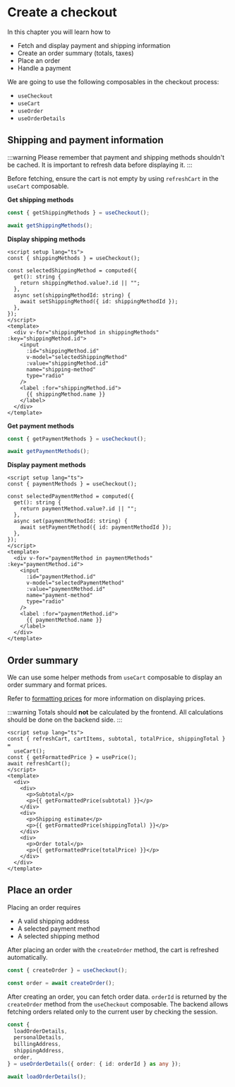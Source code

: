 # Create a checkout

In this chapter you will learn how to

- Fetch and display payment and shipping information
- Create an order summary (totals, taxes)
- Place an order
- Handle a payment

We are going to use the following composables in the checkout process:

- `useCheckout`
- `useCart`
- `useOrder`
- `useOrderDetails`

## Shipping and payment information

:::warning
Please remember that payment and shipping methods shouldn't be cached.
It is important to refresh data before displaying it.
:::

Before fetching, ensure the cart is not empty by using `refreshCart` in the `useCart` composable.

**Get shipping methods**

```ts
const { getShippingMethods } = useCheckout();

await getShippingMethods();
```

**Display shipping methods**

```vue
<script setup lang="ts">
const { shippingMethods } = useCheckout();

const selectedShippingMethod = computed({
  get(): string {
    return shippingMethod.value?.id || "";
  },
  async set(shippingMethodId: string) {
    await setShippingMethod({ id: shippingMethodId });
  },
});
</script>
<template>
  <div v-for="shippingMethod in shippingMethods" :key="shippingMethod.id">
    <input
      :id="shippingMethod.id"
      v-model="selectedShippingMethod"
      :value="shippingMethod.id"
      name="shipping-method"
      type="radio"
    />
    <label :for="shippingMethod.id">
      {{ shippingMethod.name }}
    </label>
  </div>
</template>
```

**Get payment methods**

```ts
const { getPaymentMethods } = useCheckout();

await getPaymentMethods();
```

**Display payment methods**

```vue
<script setup lang="ts">
const { paymentMethods } = useCheckout();

const selectedPaymentMethod = computed({
  get(): string {
    return paymentMethod.value?.id || "";
  },
  async set(paymentMethodId: string) {
    await setPaymentMethod({ id: paymentMethodId });
  },
});
</script>
<template>
  <div v-for="paymentMethod in paymentMethods" :key="paymentMethod.id">
    <input
      :id="paymentMethod.id"
      v-model="selectedPaymentMethod"
      :value="paymentMethod.id"
      name="payment-method"
      type="radio"
    />
    <label :for="paymentMethod.id">
      {{ paymentMethod.name }}
    </label>
  </div>
</template>
```

## Order summary

We can use some helper methods from `useCart` composable to display an order summary and format prices.

Refer to [formatting prices](prices.md) for more information on displaying prices.

:::warning
Totals should **not** be calculated by the frontend. All calculations should be done on the backend side.
:::

```vue
<script setup lang="ts">
const { refreshCart, cartItems, subtotal, totalPrice, shippingTotal } =
  useCart();
const { getFormattedPrice } = usePrice();
await refreshCart();
</script>
<template>
  <div>
    <div>
      <p>Subtotal</p>
      <p>{{ getFormattedPrice(subtotal) }}</p>
    </div>
    <div>
      <p>Shipping estimate</p>
      <p>{{ getFormattedPrice(shippingTotal) }}</p>
    </div>
    <div>
      <p>Order total</p>
      <p>{{ getFormattedPrice(totalPrice) }}</p>
    </div>
  </div>
</template>
```

## Place an order

Placing an order requires

- A valid shipping address
- A selected payment method
- A selected shipping method

After placing an order with the `createOrder` method, the cart is refreshed automatically.

```ts
const { createOrder } = useCheckout();

const order = await createOrder();
```

After creating an order, you can fetch order data. `orderId` is returned by the `createOrder` method from the `useCheckout` composable.
The backend allows fetching orders related only to the current user by checking the session.

```ts
const {
  loadOrderDetails,
  personalDetails,
  billingAddress,
  shippingAddress,
  order,
} = useOrderDetails({ order: { id: orderId } as any });

await loadOrderDetails();
```
